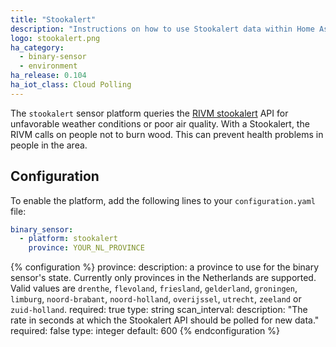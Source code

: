 ```yaml
---
title: "Stookalert"
description: "Instructions on how to use Stookalert data within Home Assistant"
logo: stookalert.png
ha_category:
  - binary-sensor
  - environment
ha_release: 0.104
ha_iot_class: Cloud Polling
---
```


The `stookalert` sensor platform queries the [RIVM stookalert](https://www.rivm.nl/stookalert) API for unfavorable weather conditions or poor air quality. With a Stookalert, the RIVM calls on people not to burn wood. This can prevent health problems in people in the area.

</div>

## Configuration

To enable the platform, add the following lines to your `configuration.yaml` file:

```yaml
binary_sensor:
  - platform: stookalert
    province: YOUR_NL_PROVINCE
```

{% configuration %}
province:
  description: a province to use for the binary sensor's state. Currently only provinces in the Netherlands are supported. Valid values are `drenthe`, `flevoland`, `friesland`, `gelderland`, `groningen`, `limburg`, `noord-brabant`, `noord-holland`, `overijssel`, `utrecht`, `zeeland` or `zuid-holland`.
  required: true
  type: string
scan_interval:
  description: "The rate in seconds at which the Stookalert API should be polled for new data."
  required: false
  type: integer
  default: 600
{% endconfiguration %}